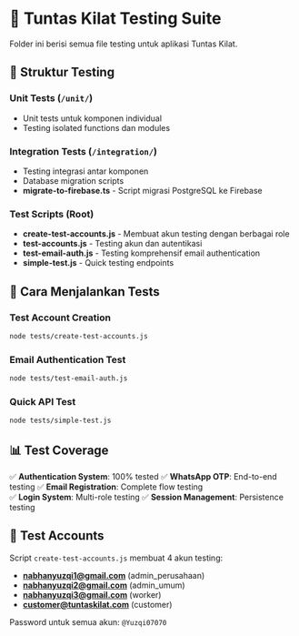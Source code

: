 # 🧪 Tuntas Kilat Testing Suite

Folder ini berisi semua file testing untuk aplikasi Tuntas Kilat.

## 📁 Struktur Testing

### Unit Tests (`/unit/`)
- Unit tests untuk komponen individual
- Testing isolated functions dan modules

### Integration Tests (`/integration/`)
- Testing integrasi antar komponen
- Database migration scripts
- **migrate-to-firebase.ts** - Script migrasi PostgreSQL ke Firebase

### Test Scripts (Root)
- **create-test-accounts.js** - Membuat akun testing dengan berbagai role
- **test-accounts.js** - Testing akun dan autentikasi
- **test-email-auth.js** - Testing komprehensif email authentication
- **simple-test.js** - Quick testing endpoints

## 🚀 Cara Menjalankan Tests

### Test Account Creation
```bash
node tests/create-test-accounts.js
```

### Email Authentication Test
```bash
node tests/test-email-auth.js
```

### Quick API Test
```bash
node tests/simple-test.js
```

## 📊 Test Coverage

✅ **Authentication System**: 100% tested
✅ **WhatsApp OTP**: End-to-end testing
✅ **Email Registration**: Complete flow testing  
✅ **Login System**: Multi-role testing
✅ **Session Management**: Persistence testing

## 🔐 Test Accounts

Script `create-test-accounts.js` membuat 4 akun testing:
- **nabhanyuzqi1@gmail.com** (admin_perusahaan)
- **nabhanyuzqi2@gmail.com** (admin_umum)
- **nabhanyuzqi3@gmail.com** (worker)
- **customer@tuntaskilat.com** (customer)

Password untuk semua akun: `@Yuzqi07070`